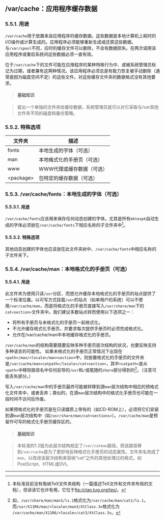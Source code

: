 ## /var/cache：应用程序缓存数据

### 5.5.1. 用途
`/var/cache`用于放置来自应用程序的缓存数据。这些数据是本地计算机上耗时的I/O操作或计算生成的。应用程序必须能够重新生成或还原这些数据。与`/var/spool`不同，应时的缓存文件可以删除，不会有数据损失。在两次调用该应用程序或重启系统间这些数据必须一直有效。

位于`/var/cache`下的文件可能在应用程序的某种特殊行为中、或被系统管理员标记为过期，或者兼有这两种情况。该应用程序必须总是有能力恢复被手动删除（通常是因为磁盘空间不足）的这些文件。对这些缓存文件夹的数据格式没有其他要求。

> #### 基础知识

> 留出一个单独的文件夹给缓存数据，系统管理员就可以对它采取与/var其他文件夹不同的磁盘和备份策略。

### 5.5.2. 特殊选项

文件夹	|描述
--------|-------------------------------
fonts	|本地生成的字体（可选）
man	|本地格式化的手册页（可选）
www	|WWW代理或缓存数据（可选）
&lt;package&gt;	|包特定的缓存数据（可选）

### 5.5.3. /var/cache/fonts：本地生成的字体（可选）

#### 5.5.3.1. 用途

`/var/cache/fonts`应该用来保存任何动态创建的字体。尤其是所有`mktexpk`自动生成的字体必须放在`/var/cache/fonts`下相应名称的子文件夹中[^1]。

#### 5.5.3.2. 特殊选项

其他动态创建的字体也应该放在此文件夹树中、`/var/cache/fonts`中相应名称的子文件夹下。

### 5.5.4. /var/cache/man：本地格式化的手册页（可选）

#### 5.5.4.1. 用途

此文件夹为使用只读`/usr`分区、而想允许缓存本地格式化的手册页的站点提供了一个标准位置。以可写方式挂载`/usr`的站点（如单用户的系统）可以不使用`/var/cache/man`，而是将格式化的手册页直接写入`/usr/share/man`下的`cat<section>`文件夹中。我们建议多数站点转而使用以下选项之一：
- 将所有手册页与未格式化的手册页一起格式化。
- 不允许缓存格式化手册页，并要求每次提供手册页时必须完成格式化。
- 允许在/var/cache/man中本地缓存格式化的手册页。

`/var/cache/man`的结构需要既要反映多种手册页层次结构的状况，也要反映支持多种语言的可能性。
如果未格式化的手册页正常情况下出现在`<path>/man/<locale>/man<section>`中，则放置格式化的手册页的文件夹是`/var/cache/man<catpath>/locale>/cat<section>`，其中`<catpath>`是从`<path>`中移除路径名中任何前导的`/usr`和`/`或尾随的`share`部分得到的[^2]。（注意可能丢失<locale>部分。）

写入`/var/cache/man`中的手册页最终可能被转移到源`man`层次结构中相应的预格式化文件夹中，或者丢弃；类似的，在源`man`层次结构中的格式化手册页也可能在一段时间不访问后作废。

如果预格式化的手册页是在只读媒质上带有的（如CD-ROM上），必须将它们安装到源`man`层次结构中（如`/usr/share/man/cat<sections>`）。`/var/cache/man`是预留作可写的格式化手册页缓存区的。

> #### 基础知识

> 本标准的1.2版为此层次结构规定了`/var/catman`路径。把该路径移到`/var/cache`是为了更好地反映格式化手册页的动态属性。文件夹名改成了`man`，以改进该层次结构来容纳“cat”之外的其他处理过的格式，如PostScript、HTML或DVI。

---
[^1]: 本标准目前没有吸纳TeX文件夹结构（一篇描述TeX文件和文件夹布局的文档），但读读它也许有用。它位于[ftp:/ctan.tug.org/tex/](ftp:/ctan.tug.org/tex/)。
[^2]: 如，`/usr/share/man/man1/ls.1`格式化为`/var/cache/man/cat1/ls.1`，而`/usr/X11R6/man/<locale>/man3/XtClass.3x`格式化为 `/var/cache/man/X11R6/<locale>/cat3/XtClass.3x`。
